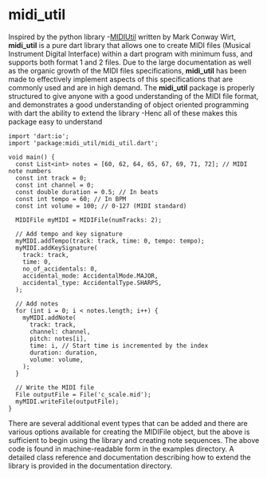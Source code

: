 
# midi_util

Inspired by the python library -[MIDIUtil](https://github.com/MarkCWirt/MIDIUtil) written by Mark Conway Wirt,
**midi_util** is a pure dart library that allows one to create MIDI files (Musical Instrument Digital Interface) within a dart program
with minimum fuss, and supports both format 1 and 2 files.
Due to the large documentation as well as the organic growth of the MIDI files specifications, **midi_util** has been made to effectively
implement aspects of this specifications that are commonly used and are in high demand.
The **midi_util** package is properly structured to give anyone with a good understanding of the MIDI file format, and demonstrates a
good understanding of object oriented programming with dart the ability to extend  the library -Henc all of these makes this package easy to understand


    import 'dart:io';
    import 'package:midi_util/midi_util.dart';

    void main() {
      const List<int> notes = [60, 62, 64, 65, 67, 69, 71, 72]; // MIDI note numbers
      const int track = 0;
      const int channel = 0;
      const double duration = 0.5; // In beats
      const int tempo = 60; // In BPM
      const int volume = 100; // 0-127 (MIDI standard)

      MIDIFile myMIDI = MIDIFile(numTracks: 2);

      // Add tempo and key signature
      myMIDI.addTempo(track: track, time: 0, tempo: tempo);
      myMIDI.addKeySignature(
        track: track,
        time: 0,
        no_of_accidentals: 0,
        accidental_mode: AccidentalMode.MAJOR,
        accidental_type: AccidentalType.SHARPS,
      );

      // Add notes
      for (int i = 0; i < notes.length; i++) {
        myMIDI.addNote(
          track: track,
          channel: channel,
          pitch: notes[i],
          time: i, // Start time is incremented by the index
          duration: duration,
          volume: volume,
        );
      }

      // Write the MIDI file
      File outputFile = File('c_scale.mid');
      myMIDI.writeFile(outputFile);
    }





There are several additional event types that can be added and there are various options available for creating the MIDIFile object, but the above is sufficient to begin using the library and creating note sequences. The above code is found in machine-readable form in the examples directory. A detailed class reference and documentation describing how to extend the library is provided in the documentation directory.





